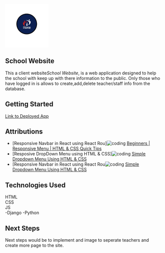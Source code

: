 <img src="main_app/static/images/Blue_and_White_Circle_Surfing_Club_Logo-removebg-preview.png" alt="school logo" width="140"/>

 ## School Website

This a client website*School Website*, is a web application designed to help the school with keep up with there information to the public. Only those who have logged in is allows to create,add,delete teacher/staff info from the database. 

## Getting Started  
[Link to Deployed App](<https://labstocker.netlify.app/>)

## Attributions  
- [Responsive Navbar in React using React Rou]<img src="./public/images/notebookpic.png" alt="coding" width="200"/>
[Beginners | Responsive Menu | HTML & CSS Quick Tips](https://www.youtube.com/watch?v=17l6AOc8s10)
- [Resposive DropDown Menu using HTML & CSS]<img src="./public/images/notebookpic.png" alt="coding" width="200"/>
[Simple Dropdown Menu Using HTML & CSS](https://www.youtube.com/watch?v=dmFC1e_CUAQ)
- [Responsive Navbar in React using React Rou<img src="./public/images/notebookpic.png" alt="coding" width="200"/>
[Simple Dropdown Menu Using HTML & CSS](https://www.youtube.com/watch?v=dmFC1e_CUAQ)



## Technologies Used  
HTML  
CSS  
JS  
-Django
-Python

## Next Steps  

Next steps would be to implement and image to seperate teachers and create more page to the site.
